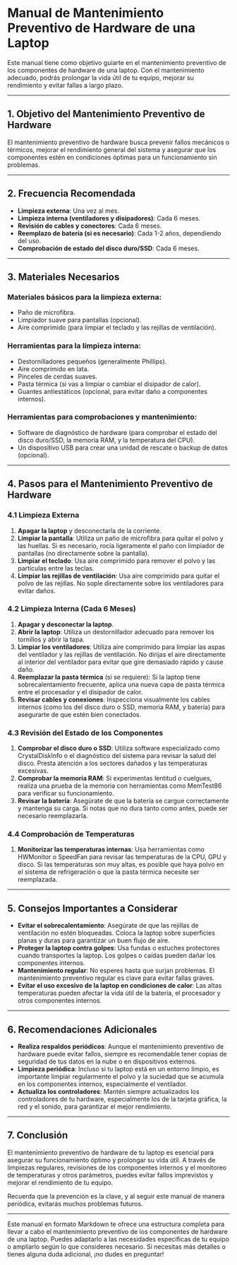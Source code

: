 # Manual de Mantenimiento Preventivo de Hardware de una Laptop

Este manual tiene como objetivo guiarte en el mantenimiento preventivo de los componentes de hardware de una laptop. Con el mantenimiento adecuado, podrás prolongar la vida útil de tu equipo, mejorar su rendimiento y evitar fallas a largo plazo.

---

## 1. **Objetivo del Mantenimiento Preventivo de Hardware**
El mantenimiento preventivo de hardware busca prevenir fallos mecánicos o térmicos, mejorar el rendimiento general del sistema y asegurar que los componentes estén en condiciones óptimas para un funcionamiento sin problemas.

---

## 2. **Frecuencia Recomendada**
- **Limpieza externa**: Una vez al mes.
- **Limpieza interna (ventiladores y disipadores)**: Cada 6 meses.
- **Revisión de cables y conectores**: Cada 6 meses.
- **Reemplazo de batería (si es necesario)**: Cada 1-2 años, dependiendo del uso.
- **Comprobación de estado del disco duro/SSD**: Cada 6 meses.

---

## 3. **Materiales Necesarios**
### Materiales básicos para la limpieza externa:
- Paño de microfibra.
- Limpiador suave para pantallas (opcional).
- Aire comprimido (para limpiar el teclado y las rejillas de ventilación).

### Herramientas para la limpieza interna:
- Destornilladores pequeños (generalmente Phillips).
- Aire comprimido en lata.
- Pinceles de cerdas suaves.
- Pasta térmica (si vas a limpiar o cambiar el disipador de calor).
- Guantes antiestáticos (opcional, para evitar daño a componentes internos).

### Herramientas para comprobaciones y mantenimiento:
- Software de diagnóstico de hardware (para comprobar el estado del disco duro/SSD, la memoria RAM, y la temperatura del CPU).
- Un dispositivo USB para crear una unidad de rescate o backup de datos (opcional).

---

## 4. **Pasos para el Mantenimiento Preventivo de Hardware**

### 4.1 **Limpieza Externa**
1. **Apagar la laptop** y desconectarla de la corriente.
2. **Limpiar la pantalla**: Utiliza un paño de microfibra para quitar el polvo y las huellas. Si es necesario, rocía ligeramente el paño con limpiador de pantallas (no directamente sobre la pantalla).
3. **Limpiar el teclado**: Usa aire comprimido para remover el polvo y las partículas entre las teclas.
4. **Limpiar las rejillas de ventilación**: Usa aire comprimido para quitar el polvo de las rejillas. No sople directamente sobre los ventiladores para evitar daños.

### 4.2 **Limpieza Interna (Cada 6 Meses)**
1. **Apagar y desconectar la laptop**.
2. **Abrir la laptop**: Utiliza un destornillador adecuado para remover los tornillos y abrir la tapa.
3. **Limpiar los ventiladores**: Utiliza aire comprimido para limpiar las aspas del ventilador y las rejillas de ventilación. No dirijas el aire directamente al interior del ventilador para evitar que gire demasiado rápido y cause daño.
4. **Reemplazar la pasta térmica** (si se requiere): Si la laptop tiene sobrecalentamiento frecuente, aplica una nueva capa de pasta térmica entre el procesador y el disipador de calor.
5. **Revisar cables y conexiones**: Inspecciona visualmente los cables internos (como los del disco duro o SSD, memoria RAM, y batería) para asegurarte de que estén bien conectados.

### 4.3 **Revisión del Estado de los Componentes**
1. **Comprobar el disco duro o SSD**: Utiliza software especializado como CrystalDiskInfo o el diagnóstico del sistema para revisar la salud del disco. Presta atención a los sectores dañados y las temperaturas excesivas.
2. **Comprobar la memoria RAM**: Si experimentas lentitud o cuelgues, realiza una prueba de la memoria con herramientas como MemTest86 para verificar su funcionamiento.
3. **Revisar la batería**: Asegúrate de que la batería se cargue correctamente y mantenga su carga. Si notas que no dura tanto como antes, puede ser necesario reemplazarla.

### 4.4 **Comprobación de Temperaturas**
1. **Monitorizar las temperaturas internas**: Usa herramientas como HWMonitor o SpeedFan para revisar las temperaturas de la CPU, GPU y disco. Si las temperaturas son muy altas, es posible que haya polvo en el sistema de refrigeración o que la pasta térmica necesite ser reemplazada.

---

## 5. **Consejos Importantes a Considerar**
- **Evitar el sobrecalentamiento**: Asegúrate de que las rejillas de ventilación no estén bloqueadas. Coloca la laptop sobre superficies planas y duras para garantizar un buen flujo de aire.
- **Proteger la laptop contra golpes**: Usa fundas o estuches protectores cuando transportes la laptop. Los golpes o caídas pueden dañar los componentes internos.
- **Mantenimiento regular**: No esperes hasta que surjan problemas. El mantenimiento preventivo regular es clave para evitar fallas graves.
- **Evitar el uso excesivo de la laptop en condiciones de calor**: Las altas temperaturas pueden afectar la vida útil de la batería, el procesador y otros componentes internos.

---

## 6. **Recomendaciones Adicionales**
- **Realiza respaldos periódicos**: Aunque el mantenimiento preventivo de hardware puede evitar fallos, siempre es recomendable tener copias de seguridad de tus datos en la nube o en dispositivos externos.
- **Limpieza periódica**: Incluso si tu laptop está en un entorno limpio, es importante limpiar regularmente el polvo y la suciedad que se acumula en los componentes internos, especialmente el ventilador.
- **Actualiza los controladores**: Mantén siempre actualizados los controladores de tu hardware, especialmente los de la tarjeta gráfica, la red y el sonido, para garantizar el mejor rendimiento.

---

## 7. **Conclusión**
El mantenimiento preventivo de hardware de tu laptop es esencial para asegurar su funcionamiento óptimo y prolongar su vida útil. A través de limpiezas regulares, revisiones de los componentes internos y el monitoreo de temperaturas y otros parámetros, puedes evitar fallos imprevistos y mejorar el rendimiento de tu equipo.

Recuerda que la prevención es la clave, y al seguir este manual de manera periódica, evitarás muchos problemas futuros.

---

Este manual en formato Markdown te ofrece una estructura completa para llevar a cabo el mantenimiento preventivo de los componentes de hardware de una laptop. Puedes adaptarlo a las necesidades específicas de tu equipo o ampliarlo según lo que consideres necesario. Si necesitas más detalles o tienes alguna duda adicional, ¡no dudes en preguntar!